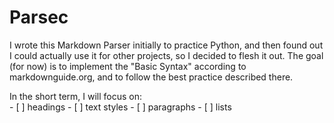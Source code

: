 # Parsec

I wrote this Markdown Parser initially to practice Python, and then found out I could
actually use it for other projects, so I decided to flesh it out. The goal (for now)
is to implement the "Basic Syntax" according to markdownguide.org, and to follow the
best practice described there.

In the short term, I will focus on:  
    - [ ] headings
    - [ ] text styles
    - [ ] paragraphs
    - [ ] lists
